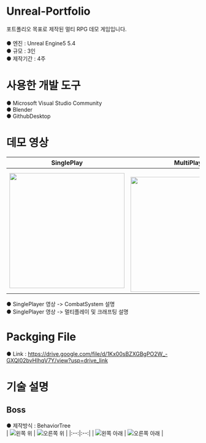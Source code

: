 # Unreal-Portfolio

포트폴리오 목표로 제작된 멀티 RPG 데모 게임입니다.<br/>
<br/>
● 엔진 : Unreal Engine5 5.4 <br/>
● 규모 : 3인 <br/>
● 제작기간 : 4주 <br/>

# 사용한 개발 도구<br/>
● Microsoft Visual Studio Community<br/>
● Blender<br/>
● GithubDesktop<br/>

# 데모 영상 
| SinglePlay | MultiPlay |
| --- | --- |
| <a href="https://youtu.be/PPo4rxRjsWc"><img src="https://img.youtube.com/vi/PPo4rxRjsWc/0.jpg" width="300"> </a> | <br/><a href="https://youtu.be/9zh2KllxqSw"><img src="https://img.youtube.com/vi/9zh2KllxqSw/0.jpg" width="300"></a> | <br/>

● SinglePlayer 영상 -> CombatSystem 설명 <br/>
● SinglePlayer 영상 -> 멀티플레이 및 크래프팅 설명<br/>

# Packging File
● Link : https://drive.google.com/file/d/1Kx00sBZXGBgPO2W_-GXQI02bvHIhqV7Y/view?usp=drive_link <br/>

# 기술 설명

## Boss
● 제작방식 : BehaviorTree <br/>
| ![왼쪽 위](https://github.com/user-attachments/assets/b2c2124e-21c3-4aa2-9dfe-5cccb43684e6) | ![오른쪽 위](https://github.com/user-attachments/assets/cfef0d85-6d41-4863-98f6-33b1b51c47c4) |
|:--:|:--:|
| ![왼쪽 아래](https://github.com/user-attachments/assets/661f0aaf-756f-4a8a-81f1-82f447ea6222) | ![오른쪽 아래](https://github.com/user-attachments/assets/088dfdb6-a959-4a48-9530-d5d0f2578e5d) |

